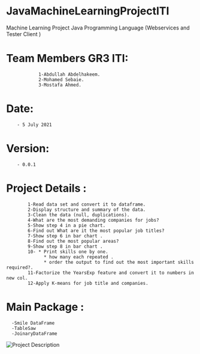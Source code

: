 # JavaMachineLearningProjectITI
Machine Learning Project Java Programming Language (Webservices and  Tester Client ) 
# Team Members GR3 ITI:							  						                       
 				1-Abdullah Abdelhakeem.											                     
 				2-Mohamed Sebaie.													                       
 				3-Mostafa Ahmed.													                       	
# Date: 
        - 5 July 2021																                         
# Version: 
        - 0.0.1																	                             
# Project Details :																                       
 			1-Read data set and convert it to dataframe.							                  
 			2-Display structure and summary of the data.							                  
 			3-Clean the data (null, duplications).									                    
 			4-What are the most demanding companies for jobs?						                
 			5-Show step 4 in a pie chart.											                          
 			6-Find out What are it the most popular job titles? 					              
 			7-Show step 6 in bar chart .											                          
 			8-Find out the most popular areas?										                      
 			9-Show step 8 in bar chart .											                          
 			10- * Print skills one by one.											                        
 				  * how many each repeated .											                          
 				  * order the output to find out the most important skills required?.	      
 			11-Factorize the YearsExp feature and convert it to numbers in new col.     
 			12-Apply K-means for job title and companies.	                              
# Main Package : 
      -Smile DataFrame 
      -TableSaw
      -JoinaryDataFrame                      												                              	
 																					                                        
<img  src="![image](https://user-images.githubusercontent.com/45875057/124628462-c8254d00-de80-11eb-88e0-569267fb1371.png)
" alt="Project Description"/>
